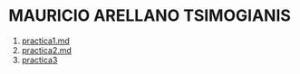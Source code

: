# MAURICIO ARELLANO TSIMOGIANIS
1. [practica1.md](/practica1.md)
2. [practica2.md](/practica2.md)
3. [practica3](http://127.0.0.1:3000/docs/cv-web/index.html)